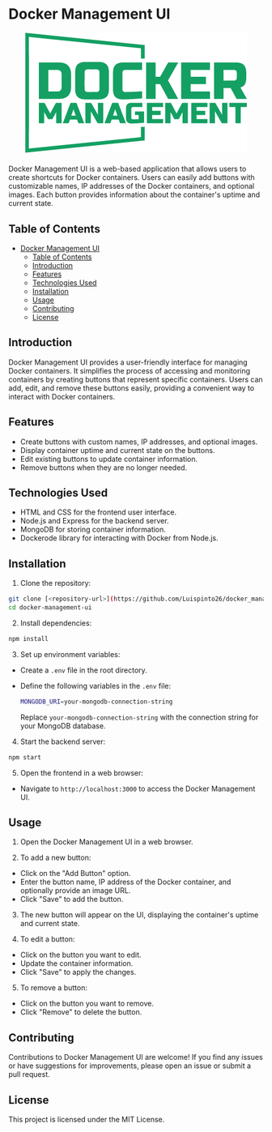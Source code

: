 # Docker Management UI

<div align="center" style="margin: 20px;">
  <img src="./logo.png" alt="Project Logo">
</div>

Docker Management UI is a web-based application that allows users to create shortcuts for Docker containers. Users can easily add buttons with customizable names, IP addresses of the Docker containers, and optional images. Each button provides information about the container's uptime and current state.

## Table of Contents

- [Docker Management UI](#docker-management-ui)
  - [Table of Contents](#table-of-contents)
  - [Introduction](#introduction)
  - [Features](#features)
  - [Technologies Used](#technologies-used)
  - [Installation](#installation)
  - [Usage](#usage)
  - [Contributing](#contributing)
  - [License](#license)

## Introduction

Docker Management UI provides a user-friendly interface for managing Docker containers. It simplifies the process of accessing and monitoring containers by creating buttons that represent specific containers. Users can add, edit, and remove these buttons easily, providing a convenient way to interact with Docker containers.

## Features

- Create buttons with custom names, IP addresses, and optional images.
- Display container uptime and current state on the buttons.
- Edit existing buttons to update container information.
- Remove buttons when they are no longer needed.

## Technologies Used

- HTML and CSS for the frontend user interface.
- Node.js and Express for the backend server.
- MongoDB for storing container information.
- Dockerode library for interacting with Docker from Node.js.

## Installation

1. Clone the repository:

```bash
git clone [<repository-url>](https://github.com/Luispinto26/docker_management_ui.git)
cd docker-management-ui
```

2. Install dependencies:

```bash
npm install
```

3. Set up environment variables:

- Create a `.env` file in the root directory.
- Define the following variables in the `.env` file:

  ```bash
  MONGODB_URI=your-mongodb-connection-string
  ```

  Replace `your-mongodb-connection-string` with the connection string for your MongoDB database.

4. Start the backend server:

```bash
npm start
```

5. Open the frontend in a web browser:

- Navigate to `http://localhost:3000` to access the Docker Management UI.

## Usage

1. Open the Docker Management UI in a web browser.

2. To add a new button:

- Click on the "Add Button" option.
- Enter the button name, IP address of the Docker container, and optionally provide an image URL.
- Click "Save" to add the button.

3. The new button will appear on the UI, displaying the container's uptime and current state.

4. To edit a button:

- Click on the button you want to edit.
- Update the container information.
- Click "Save" to apply the changes.

5. To remove a button:

- Click on the button you want to remove.
- Click "Remove" to delete the button.

## Contributing

Contributions to Docker Management UI are welcome! If you find any issues or have suggestions for improvements, please open an issue or submit a pull request.

## License

This project is licensed under the MIT License.
